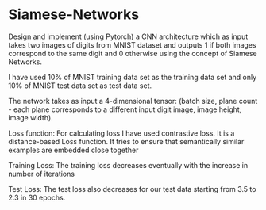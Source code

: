 # Siamese-Networks

Design and implement (using Pytorch) a CNN architecture which as input takes two images of digits from MNIST dataset and outputs 1 if both images correspond to the same digit and 0 otherwise using the concept of Siamese Networks.

I have used 10% of MNIST training data set as the training data set and only 10% of MNIST test data set as test
data set.

The network takes as input a 4-dimensional tensor: (batch size, plane count - each plane corresponds to a different input digit image, image height, image width). 

Loss function:
For calculating loss I have used contrastive loss. It is a distance-based Loss function. It tries to ensure that
semantically similar examples are embedded close together

Training Loss:
The training loss decreases eventually with the increase in number of iterations

Test Loss:
The test loss also decreases for our test data starting from 3.5 to 2.3 in 30 epochs.
